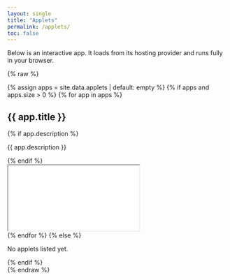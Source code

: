 ```yaml
---
layout: single
title: "Applets"
permalink: /applets/
toc: false
---
```


Below is an interactive app. It loads from its hosting provider and runs fully in your browser.

{% raw %}
<div class="applets">
  {% assign apps = site.data.applets | default: empty %}
  {% if apps and apps.size > 0 %}
    {% for app in apps %}
      <section class="applet">
        <h2>{{ app.title }}</h2>
        {% if app.description %}<p>{{ app.description }}</p>{% endif %}
        <div class="iframe-wrap" style="min-height: {{ app.height | default: 720 }}px">
          <iframe
            src="{{ app.url }}?embed=true"
            loading="lazy"
            allow="clipboard-write"
            referrerpolicy="no-referrer-when-downgrade"
            title="{{ app.title }}"
          ></iframe>
        </div>
      </section>
    {% endfor %}
  {% else %}
    <p>No applets listed yet.</p>
  {% endif %}
</div>
{% endraw %}
